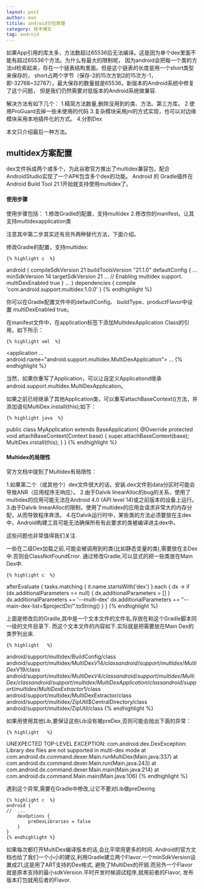 ```yaml
---
layout: post
author: mxn
titile: android分包原理
category: 技术博文
tag: android
---
```


如果App引用的库太多，方法数超过65536后无法编译。这是因为单个dex里面不能有超过65536个方法。为什么有最大的限制呢，
因为android会把每一个类的方法id检索起来，存在一个链表结构里面。但是这个链表的长度是用一个short类型来保存的，
short占两个字节（保存-2的15次方到2的15次方-1，即-32768~32767），最大保存的数量就是65536。新版本的Android系统中修复了这个问题，
但是我们仍然需要对低版本的Android系统做兼容.

解决方法有如下几个：
1.精简方法数量,删除没用到的类、方法、第三方库。
2.使用ProGuard去掉一些未使用的代码
3.复杂模块采用jni的方式实现，也可以对边缘模块采用本地插件化的方式。
4.分割Dex

本文只介绍最后一种方法。

## multidex方案配置

dex文件拆成两个或多个，为此谷歌官方推出了multidex兼容包，配合AndroidStudio实现了一个APK包含多个dex的功能。
Android 的 Gradle插件在 Android Build Tool 21.1开始就支持使用multidex了。

#### 使用步骤

使用步骤包括：
1.修改Gradle的配置，支持multidex
2.修改你的manifest。让其支持multidexapplication类

注意其中第二步其实还有另外两种替代方法，下面介绍。 

修改Gradle的配置，支持multidex:

	{% highlight c  %}
android {
    compileSdkVersion 21
    buildToolsVersion "21.1.0"
    defaultConfig {
        ...
        minSdkVersion 14
        targetSdkVersion 21
        ...
        // Enabling multidex support.
        multiDexEnabled true
    }
    ...
}
dependencies {
  compile 'com.android.support:multidex:1.0.0'
}
	{% endhighlight %}
	
你可以在Gradle配置文件中的defaultConfig、 buildType、productFlavor中设置 multiDexEnabled true。

在manifest文件中，在application标签下添加MultidexApplication Class的引用，如下所示：

	{% highlight xml  %}
<?xml version="1.0" encoding="utf-8"?>
<manifest xmlns:android="http://schemas.android.com/apk/res/android"
    package="com.example.android.multidex.myapplication">
    <application
        ...
        android:name="android.support.multidex.MultiDexApplication">
        ...
    </application>
</manifest>
	{% endhighlight %}

当然，如果你重写了Application，可以让自定义Applicationd继承android.support.multidex.MultiDexApplication。

如果之前已经继承了其他Application类，可以重写attachBaseContext()方法，并添加语句MultiDex.install(this);如下：

	{% highlight java  %}
public class MyApplication extends BaseApplication{
    @Override
    protected void attachBaseContext(Context base) {
        super.attachBaseContext(base);
        MultiDex.install(this);
    }
}
	{% endhighlight %}


#### Multidex的局限性

官方文档中提到了Multidex有局限性：

1.如果第二个（或其他个）dex文件很大的话，安装.dex文件到data分区时可能会导致ANR（应用程序无响应）。
2.由于Dalvik linearAlloc的bug的关系，使用了multidex的应用可能无法在Android 4.0 (API level 14)或之前版本的设备上运行。
3.由于Dalvik linearAlloc的限制，使用了multidex的应用会请求非常大的内存分配，从而导致程序奔溃。
4.在Dalvik运行时中，某些类的方法必须要放在主dex中，Android构建工具可能无法确保所有有此要求的类被编译进主dex中。

这些问题也非常值得我们关注.

一些在二级Dex加载之前,可能会被调用到的类(比如静态变量的类),需要放在主Dex中.否则会ClassNotFoundError.
通过修改Gradle,可以显式的把一些类放在Main Dex中.

	{% highlight c  %}
afterEvaluate {
    tasks.matching {
        it.name.startsWith('dex')
    }.each { dx ->
        if (dx.additionalParameters == null) {
            dx.additionalParameters = []
        }
        dx.additionalParameters += '--multi-dex'
        dx.additionalParameters += "--main-dex-list=$projectDir/<filename>".toString()
    }
}
	{% endhighlight %}
	
上面是修改后的Gradle,其中<filename>是一个文本文件的文件名,存放在和这个Gradle脚本同一级的文件目录下.
而这个文本文件的内容如下.实际就是把需要放在Main Dex的类罗列出来.	

	{% highlight   %}
android/support/multidex/BuildConfig/class
android/support/multidex/MultiDex$V14/class
android/support/multidex/MultiDex$V19/class
android/support/multidex/MultiDex$V4/class
android/support/multidex/MultiDex/class
android/support/multidex/MultiDexApplication/class
android/support/multidex/MultiDexExtractor$1/class
android/support/multidex/MultiDexExtractor/class
android/support/multidex/ZipUtil$CentralDirectory/class
android/support/multidex/ZipUtil/class
	{% endhighlight %}

如果用使用其他Lib,要保证这些Lib没有被preDex,否则可能会抛出下面的异常：

	{% highlight   %}
UNEXPECTED TOP-LEVEL EXCEPTION:
    com.android.dex.DexException: Library dex files are not supported in multi-dex mode
        at com.android.dx.command.dexer.Main.runMultiDex(Main.java:337)
        at com.android.dx.command.dexer.Main.run(Main.java:243)
        at com.android.dx.command.dexer.Main.main(Main.java:214)
        at com.android.dx.command.Main.main(Main.java:106)
	{% endhighlight %}

遇到这个异常,需要在Gradle中修改,让它不要对Lib做preDexing

	{% highlight c  %}
	android {
    //  ...
        dexOptions {
            preDexLibraries = false
        }
    }
	{% endhighlight %}
	
如果每次都打开MultiDex编译版本的话,会比平常用更多的时间.
Android的官方文档也给了我们一个小小的建议,利用Gradle建立两个Flavor.一个minSdkVersion设置成21,这是用了ART支持的Dex格式,
避免了MultiDex的开销.而另外一个Flavor就是原本支持的最小sdkVersion.平时开发时候调试程序,就用前者的Flavor,
发布版本打包就用后者的Flavor.

